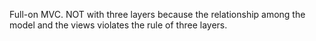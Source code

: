 Full-on MVC. NOT with three layers because the relationship among the model and the views violates the rule of three layers.